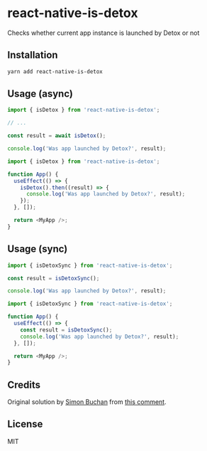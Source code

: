 # react-native-is-detox

Checks whether current app instance is launched by Detox or not

## Installation

```sh
yarn add react-native-is-detox
```

## Usage (async)

```js
import { isDetox } from 'react-native-is-detox';

// ...

const result = await isDetox();

console.log('Was app launched by Detox?', result);
```

```js
import { isDetox } from 'react-native-is-detox';

function App() {
  useEffect(() => {
    isDetox().then((result) => {
      console.log('Was app launched by Detox?', result);
    });
  }, []);

  return <MyApp />;
}
```

## Usage (sync)

```js
import { isDetoxSync } from 'react-native-is-detox';

const result = isDetoxSync();

console.log('Was app launched by Detox?', result);
```

```js
import { isDetoxSync } from 'react-native-is-detox';

function App() {
  useEffect(() => {
    const result = isDetoxSync();
    console.log('Was app launched by Detox?', result);
  }, []);

  return <MyApp />;
}
```

## Credits

Original solution by [Simon Buchan](https://stackoverflow.com/users/20135/simon-buchan) from [this comment](https://stackoverflow.com/a/50166137/6886817).

## License

MIT
